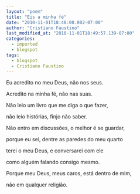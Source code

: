 ```yaml
---
layout: "poem"
title: "Eis a minha fé"
date: "2010-11-01T18:48:00.002-07:00"
author: "Cristiano Faustino"
last_modified_at: "2010-11-01T18:49:57.139-07:00"
categories:
  - imported
  - blogspot
tags:
  - blogspot
  - Cristiano Faustino
---
```


Eu acredito no meu Deus, não nos seus.

Acredito na minha fé, não nas suas.

Não leio um livro que me diga o que fazer,

não leio histórias, finjo não saber.

Não entro em discussões, o melhor é se guardar,

porque eu sei, dentre as paredes do meu quarto

terei o meu Deus, e conversarei com ele

como alguém falando consigo mesmo.

Porque meu Deus, meus caros, está dentro de mim,

não em qualquer religião.